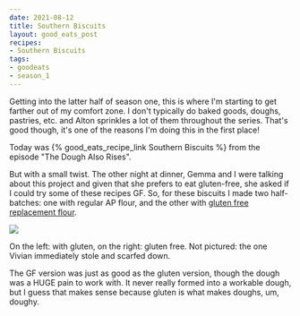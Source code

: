 ```yaml
---
date: 2021-08-12
title: Southern Biscuits
layout: good_eats_post
recipes:
- Southern Biscuits
tags:
- goodeats
- season_1
---
```


Getting into the latter half of season one, this is where I'm starting to get
farther out of my comfort zone. I don't typically do baked goods, doughs, pastries,
etc. and Alton sprinkles a lot of them throughout the series. That's good though,
it's one of the reasons I'm doing this in the first place!

Today was {% good_eats_recipe_link Southern Biscuits %}
from the episode "The Dough Also Rises".

But with a small twist. The other night at dinner, Gemma and I were talking about
this project and given that she prefers to eat gluten-free, she asked if I could try
some of these recipes GF. So, for these biscuits I made two half-batches: one with
regular AP flour, and the other with
[gluten free replacement flour](https://www.amazon.com/Bobs-Red-Mill-Purpose-22-ounce/dp/B08WJ8CRCG/).

<a href="https://photos.google.com/share/AF1QipMHIz7Pm-kIpRUhE9VkWVn-m394dKRKFkZoFNaIFwmu0w42rl_7eTGxPr3QaFEaXw/photo/AF1QipMXrSUBHIDnRyYG1ZaTeK3AeHRu7N9LDQmLuDvr?key=V25lYkxNdzB2R0I5SHVPWmc5cDhDTVUtUkZWcXNR"><img src="https://lh3.googleusercontent.com/pw/AM-JKLWKwXJpeHcecIBcSECiZKleG2pgTau5N2oKBT8XixPPQpPO1G9B4P4al3gU_v4Mwl3F5lIhKUTqBGt_Exob1CfX4iyvJor14l5h0U_l6I5xJwm-Ar5kk2h2JIgWMupscbUiUTv62PiuD6XKfplynZmu=w500-no"></a>

On the left: with gluten, on the right: gluten free. Not pictured: the one Vivian
immediately stole and scarfed down.

The GF version was just as good as the gluten version, though the dough was a HUGE
pain to work with. It never really formed into a workable dough, but I guess
that makes sense because gluten is what makes doughs, um, doughy.
